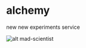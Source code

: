 alchemy
=======

new new experiments service

![alt mad-scientist](http://upload.wikimedia.org/wikipedia/commons/a/ae/Mad_scientist.svg "Mad Scientist")
